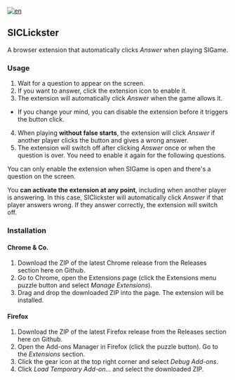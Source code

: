 [![en](https://img.shields.io/badge/lang-ru-blue.svg)](https://github.com/NitricCS/SIClickster/blob/main/README.md)

## SICLickster
A browser extension that automatically clicks _Answer_ when playing SIGame.

### Usage
1. Wait for a question to appear on the screen.
2. If you want to answer, click the extension icon to enable it.
3. The extension will automatically click _Answer_ when the game allows it.
* If you change your mind, you can disable the extension before it triggers the button click.
4. When playing __without false starts__, the extension will click _Answer_ if another player clicks the button and gives a wrong answer.
5. The extension will switch off after clicking _Answer_ once or when the question is over. You need to enable it again for the following questions.

You can only enable the extension when SIGame is open and there's a question on the screen.

You __can activate the extension at any point__,  including when another player is answering. In this case, SIClickster will automatically click _Answer_ if that player answers wrong. If they answer correctly, the extension will switch off.

### Installation
#### Chrome & Co.
1. Download the ZIP of the latest Chrome release from the Releases section here on Github.
2. Go to Chrome, open the Extensions page (click the Extensions menu puzzle button and select _Manage Extensions_).
3. Drag and drop the downloaded ZIP into the page. The extension will be installed.

#### Firefox
1. Download the ZIP of the latest Firefox release from the Releases section here on Github.
2. Open the Add-ons Manager in Firefox (click the puzzle button). Go to the _Extensions_ section.
3. Click the gear icon at the top right corner and select _Debug Add-ons_.
4. Click _Load Temporary Add-on..._ and select the downloaded ZIP.
